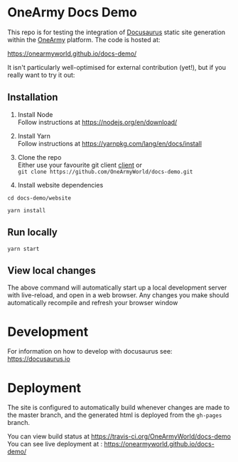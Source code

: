 # OneArmy Docs Demo

This repo is for testing the integration of [Docusaurus](https://docusaurus.io) static site generation within the [OneArmy](https://github.com/OneArmyWorld/onearmy) platform. The code is hosted at:

https://onearmyworld.github.io/docs-demo/

It isn't particularly well-optimised for external contribution (yet!), but if you really want to try it out:

## Installation

1. Install Node  
   Follow instructions at https://nodejs.org/en/download/

2. Install Yarn  
   Follow instructions at https://yarnpkg.com/lang/en/docs/install

3. Clone the repo  
   Either use your favourite git client [client](https://git-scm.com/download/gui) or  
   `git clone https://github.com/OneArmyWorld/docs-demo.git`
4. Install website dependencies

```
cd docs-demo/website

yarn install
```

## Run locally

```
yarn start
```

## View local changes

The above command will automatically start up a local development server with live-reload, and open in a web browser.
Any changes you make should automatically recompile and refresh your browser window

# Development

For information on how to develop with docusaurus see:  
https://docusaurus.io

# Deployment

The site is configured to automatically build whenever changes are made to the master branch, and the generated html is deployed from the `gh-pages` branch.
 
You can view build status at https://travis-ci.org/OneArmyWorld/docs-demo  
You can see live deployment at : https://onearmyworld.github.io/docs-demo/
